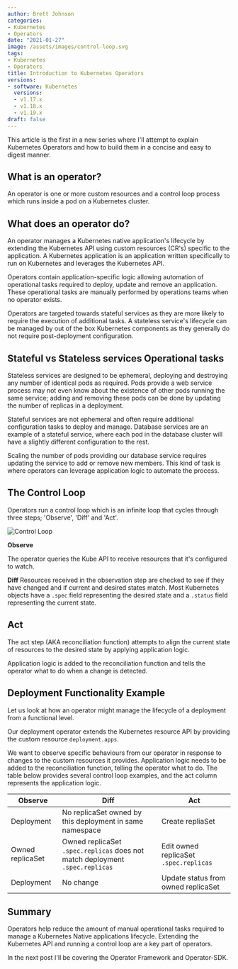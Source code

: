 ```yaml
---
author: Brett Johnson
categories:
- Kubernetes
- Operators
date: "2021-01-27"
image: /assets/images/control-loop.svg
tags:
- Kubernetes
- Operators
title: Introduction to Kubernetes Operators
versions:
- software: Kubernetes
  versions:
  - v1.17.x
  - v1.18.x
  - v1.19.x
draft: false
---
```


This article is the first in a new series where I'll attempt to explain Kubernetes Operators and how to build them in a concise and easy to digest manner.

## What is an operator?

An operator is one or more custom resources and a control loop process which runs inside a pod on a Kubernetes cluster. 

## What does an operator do?

An operator manages a Kubernetes native application's lifecycle by extending the Kubernetes API using custom resources (CR's) specific to the application. A Kubernetes application is an application written specifically to run on Kubernetes and leverages the Kubernetes API.

Operators contain application-specific logic allowing automation of operational tasks required to deploy, update and remove an application. These operational tasks are manually performed by operations teams when no operator exists. 

Operators are targeted towards stateful services as they are more likely to require the execution of additional tasks. A stateless service's lifecycle can be managed by out of the box Kubernetes components as they generally do not require post-deployment configuration.

## Stateful vs Stateless services Operational tasks

Stateless services are designed to be ephemeral, deploying and destroying any number of identical pods as required. Pods provide a web service process may not even know about the existence of other pods running the same service; adding and removing these pods can be done by updating the number of replicas in a deployment.

Stateful services are not ephemeral and often require additional configuration tasks to deploy and manage. Database services are an example of a stateful service, where each pod in the database cluster will have a slightly different configuration to the rest. 

Scaling the number of pods providing our database service requires updating the service to add or remove new members. This kind of task is where operators can leverage application logic to automate the process.


## The Control Loop

Operators run a control loop which is an infinite loop that cycles through three steps; 'Observe', 'Diff' and 'Act'.

![Control Loop](/assets/images/control-loop.svg)

**Observe**

The operator queries the Kube API to receive resources that it's configured to watch.

**Diff**
Resources received in the observation step are checked to see if they have changed and if current and desired states match. 
Most Kubernetes objects have a `.spec` field representing the desired state and a `.status` field representing the current state.

## Act
The act step (AKA reconciliation function) attempts to align the current state of resources to the desired state by applying application logic.

Application logic is added to the reconciliation function and tells the operator what to do when a change is detected.

## Deployment Functionality Example

Let us look at how an operator might manage the lifecycle of a deployment from a functional level. 

Our deployment operator extends the Kubernetes resource API by providing the custom resource `deployment.apps`. 

We want to observe specific behaviours from our operator in response to changes to the custom resources it provides. Application logic needs to be added to the reconciliation function, telling the operator what to do. The table below provides several control loop examples, and the act column represents the application logic.

| Observe | Diff | Act |
| --- | --- | --- |
| Deployment | No replicaSet owned by this deployment in same namespace | Create repliaSet |
| Owned replicaSet | Owned replicaSet `.spec.replicas` does not match deployment `.spec.replicas` | Edit owned replicaSet `.spec.replicas` |
| Deployment | No change | Update status from owned replicaSet

## Summary

Operators help reduce the amount of manual operational tasks required to manage a Kubernetes Native applications lifecycle. Extending the Kubernetes API and running a control loop are a key part of operators.

In the next post I'll be covering the Operator Framework and Operator-SDK.